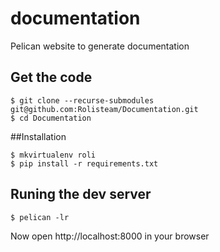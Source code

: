 # documentation
Pelican website to generate documentation

## Get the code
```
$ git clone --recurse-submodules git@github.com:Rolisteam/Documentation.git
$ cd Documentation 
```

##Installation

```
$ mkvirtualenv roli
$ pip install -r requirements.txt
```

## Runing the dev server

```
$ pelican -lr
```

Now open http://localhost:8000 in your browser